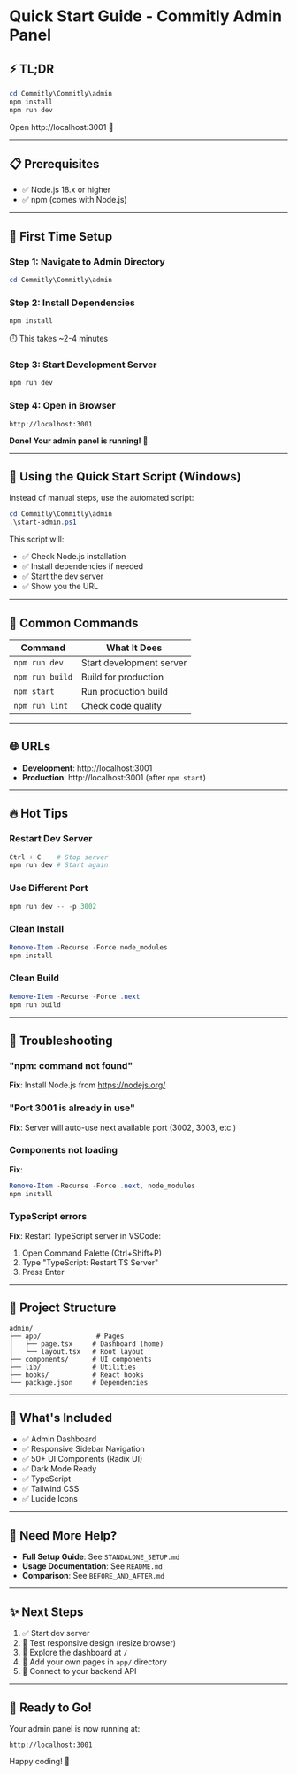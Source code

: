 # Quick Start Guide - Commitly Admin Panel

## ⚡ TL;DR

```powershell
cd Commitly\Commitly\admin
npm install
npm run dev
```

Open http://localhost:3001 🎉

---

## 📋 Prerequisites

- ✅ Node.js 18.x or higher
- ✅ npm (comes with Node.js)

---

## 🚀 First Time Setup

### Step 1: Navigate to Admin Directory
```powershell
cd Commitly\Commitly\admin
```

### Step 2: Install Dependencies
```powershell
npm install
```
⏱️ This takes ~2-4 minutes

### Step 3: Start Development Server
```powershell
npm run dev
```

### Step 4: Open in Browser
```
http://localhost:3001
```

**Done! Your admin panel is running! 🎉**

---

## 🎯 Using the Quick Start Script (Windows)

Instead of manual steps, use the automated script:

```powershell
cd Commitly\Commitly\admin
.\start-admin.ps1
```

This script will:
- ✅ Check Node.js installation
- ✅ Install dependencies if needed
- ✅ Start the dev server
- ✅ Show you the URL

---

## 📝 Common Commands

| Command | What It Does |
|---------|-------------|
| `npm run dev` | Start development server |
| `npm run build` | Build for production |
| `npm start` | Run production build |
| `npm run lint` | Check code quality |

---

## 🌐 URLs

- **Development**: http://localhost:3001
- **Production**: http://localhost:3001 (after `npm start`)

---

## 🔥 Hot Tips

### Restart Dev Server
```powershell
Ctrl + C    # Stop server
npm run dev # Start again
```

### Use Different Port
```powershell
npm run dev -- -p 3002
```

### Clean Install
```powershell
Remove-Item -Recurse -Force node_modules
npm install
```

### Clean Build
```powershell
Remove-Item -Recurse -Force .next
npm run build
```

---

## 🐛 Troubleshooting

### "npm: command not found"
**Fix**: Install Node.js from https://nodejs.org/

### "Port 3001 is already in use"
**Fix**: Server will auto-use next available port (3002, 3003, etc.)

### Components not loading
**Fix**: 
```powershell
Remove-Item -Recurse -Force .next, node_modules
npm install
```

### TypeScript errors
**Fix**: Restart TypeScript server in VSCode:
1. Open Command Palette (Ctrl+Shift+P)
2. Type "TypeScript: Restart TS Server"
3. Press Enter

---

## 📂 Project Structure

```
admin/
├── app/              # Pages
│   ├── page.tsx     # Dashboard (home)
│   └── layout.tsx   # Root layout
├── components/      # UI components
├── lib/             # Utilities
├── hooks/           # React hooks
└── package.json     # Dependencies
```

---

## 🎨 What's Included

- ✅ Admin Dashboard
- ✅ Responsive Sidebar Navigation
- ✅ 50+ UI Components (Radix UI)
- ✅ Dark Mode Ready
- ✅ TypeScript
- ✅ Tailwind CSS
- ✅ Lucide Icons

---

## 📖 Need More Help?

- **Full Setup Guide**: See `STANDALONE_SETUP.md`
- **Usage Documentation**: See `README.md`
- **Comparison**: See `BEFORE_AND_AFTER.md`

---

## ✨ Next Steps

1. ✅ Start dev server
2. 📱 Test responsive design (resize browser)
3. 🎨 Explore the dashboard at `/`
4. 🔧 Add your own pages in `app/` directory
5. 🎯 Connect to your backend API

---

## 🎯 Ready to Go!

Your admin panel is now running at:

```
http://localhost:3001
```

Happy coding! 🚀